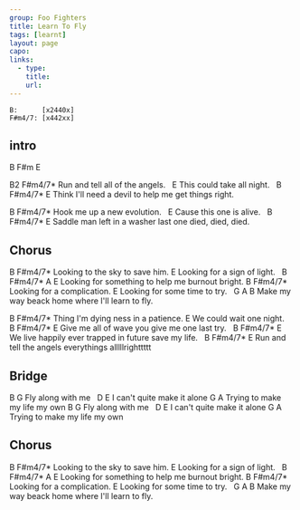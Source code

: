 ```yaml
---
group: Foo Fighters
title: Learn To Fly
tags: [learnt]
layout: page
capo: 
links: 
  - type: 
    title: 
    url: 
---
```



```chordpro
B:      [x2440x]
F#m4/7: [x442xx]
```

## intro
B	F#m	E

B2                  F#m4/7*
Run and tell all of the angels.
&nbsp;         E
This could take all night.
&nbsp;      B                  F#m4/7*              E
Think I'll need a devil to help me get things right.

B                  F#m4/7*
Hook me up a new evolution.
&nbsp;       E
Cause this one is alive.
&nbsp;       B               F#m4/7*       E
Saddle man left in a washer last one died, died, died.

## Chorus
B                    F#m4/7*
Looking to the sky to save him.
E
Looking for a sign of light.
&nbsp;   B                     F#m4/7*  A       E
Looking for something to help me burnout bright.
B                  F#m4/7*
Looking for a complication.
E
Looking for some time to try.
&nbsp; G                 A                   B
Make my way beack home where I'll learn to fly.

B                    F#m4/7*
Thing I'm dying ness in a patience.
E
We could wait one night.
&nbsp;      B                  F#m4/7*              E
Give me all of wave you give me one last try.
&nbsp;      B                  F#m4/7*              E
We live happily ever trapped in future save my life.
&nbsp;      B                  F#m4/7*              E
Run and tell the angels everythings alllllrighttttt

## Bridge
 B   G
Fly along with me
&nbsp;  D                   E
I can't quite make it alone
G                  A
Trying to make my life my own
 B   G
Fly along with me
&nbsp;  D                   E
I can't quite make it alone
G                  A
Trying to make my life my own

## Chorus
B                    F#m4/7*
Looking to the sky to save him.
E
Looking for a sign of light.
&nbsp;   B                     F#m4/7*  A       E
Looking for something to help me burnout bright.
B                  F#m4/7*
Looking for a complication.
E
Looking for some time to try.
&nbsp; G                 A                   B
Make my way beack home where I'll learn to fly.

